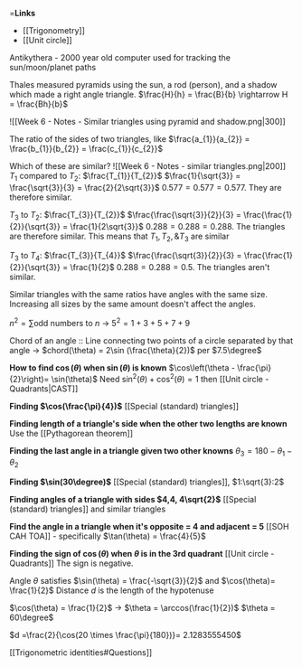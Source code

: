 =**Links**
- [[Trigonometry]] 
- [[Unit circle]] 

Antikythera - 2000 year old computer used for tracking the sun/moon/planet paths

Thales measured pyramids using the sun, a rod (person), and a shadow which made a right angle triangle.
$\frac{H}{h} = \frac{B}{b} \rightarrow H = \frac{Bh}{b}$

![[Week 6 - Notes - Similar triangles using pyramid and shadow.png|300]]

The ratio of the sides of two triangles, like 
$\frac{a_{1}}{a_{2}} = \frac{b_{1}}{b_{2}} = \frac{c_{1}}{c_{2}}$

Which of these are similar?
![[Week 6 - Notes - similar triangles.png|200]]
$T_{1}$ compared to $T_{2}$: $\frac{T_{1}}{T_{2}}$
$\frac{1}{\sqrt{3}} = \frac{\sqrt{3}}{3} = \frac{2}{2\sqrt{3}}$
$0.577 = 0.577 = 0.577$. They are therefore similar.

$T_{3}$ to $T_{2}$: $\frac{T_{3}}{T_{2}}$
$\frac{\frac{\sqrt{3}}{2}}{3} = \frac{\frac{1}{2}}{\sqrt{3}} = \frac{1}{2\sqrt{3}}$
$0.288 = 0.288 = 0.288$. The triangles are therefore similar.
This means that $T_{1}, T_{2}, \& T_{3}$ are similar

$T_{3}$ to $T_{4}$: $\frac{T_{3}}{T_{4}}$
$\frac{\frac{\sqrt{3}}{2}}{3} = \frac{\frac{1}{2}}{\sqrt{3}} = \frac{1}{2}$
$0.288 = 0.288 = 0.5$. The triangles aren't similar.

Similar triangles with the same ratios have angles with the same size.
Increasing all sizes by the same amount doesn't affect the angles.

$n^{2} = \sum\limits \text{odd numbers to } n$
-> $5^{2} = 1 + 3 + 5 + 7 + 9$


Chord of an angle :: Line connecting two points of a circle separated by that angle
-> $chord(\theta) = 2\sin (\frac{\theta}{2})$ per $7.5\degree$


**How to find $\cos(\theta)$ when $\sin(\theta)$ is known**
$\cos\left(\theta - \frac{\pi}{2}\right)= \sin(\theta)$
Need $\sin^{2}(\theta) + \cos^{2}(\theta)=1$
then [[Unit circle - Quadrants|CAST]] 

**Finding $\cos(\frac{\pi}{4})$**
[[Special (standard) triangles]] 

**Finding length of a triangle's side when the other two lengths are known**
Use the [[Pythagorean theorem]] 

**Finding the last angle in a triangle given two other knowns**
$\theta_{3} = 180 - \theta_{1} - \theta_{2}$

**Finding $\sin(30\degree)$**
[[Special (standard) triangles]], $1:\sqrt{3}:2$

**Finding angles of a triangle with sides $4,4, 4\sqrt{2}$**
[[Special (standard) triangles]] and similar triangles

**Find the angle in a triangle when it's opposite = 4 and adjacent = 5**
[[SOH CAH TOA]] - specifically $\tan(\theta) = \frac{4}{5}$

**Finding the sign of $\cos(\theta)$ when $\theta$ is in the 3rd quadrant**
[[Unit circle - Quadrants]] 
The sign is negative.


Angle $\theta$ satisfies $\sin(\theta) = \frac{-\sqrt{3}}{2}$ and $\cos(\theta)= \frac{1}{2}$
Distance $d$ is the length of the hypotenuse

$\cos(\theta) = \frac{1}{2}$
-> $\theta = \arccos(\frac{1}{2})$
$\theta = 60\degree$ 

$d =\frac{2}{\cos(20 \times \frac{\pi}{180})}= 2.1283555450$


[[Trigonometric identities#Questions]] 